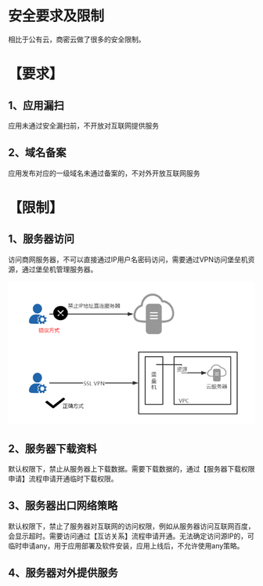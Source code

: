 # 安全要求及限制

相比于公有云，商密云做了很多的安全限制。

# 【要求】

## 1、应用漏扫

应用未通过安全漏扫前，不开放对互联网提供服务

## 2、域名备案

应用发布对应的一级域名未通过备案的，不对外开放互联网服务

# 【限制】

## 1、服务器访问

访问商网服务器，不可以直接通过IP用户名密码访问，需要通过VPN访问堡垒机资源，通过堡垒机管理服务器。

![](/assets/服务器访问方式)

## 2、服务器下载资料

默认权限下，禁止从服务器上下载数据。需要下载数据的，通过【服务器下载权限申请】流程申请开通临时下载权限。

## 3、服务器出口网络策略

默认权限下，禁止了服务器对互联网的访问权限，例如从服务器访问互联网百度，会显示超时。需要访问通过【互访关系】流程申请开通。无法确定访问源IP的，可临时申请any，用于应用部署及软件安装，应用上线后，不允许使用any策略。

## 4、服务器对外提供服务



